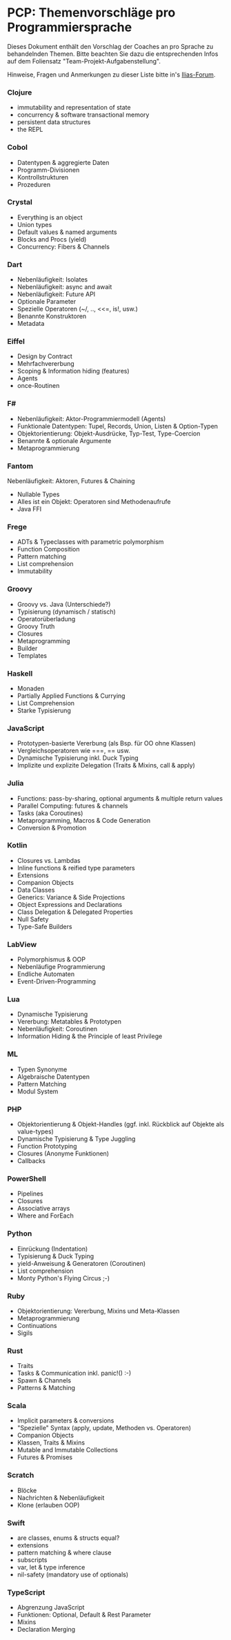 # PCP: Themenvorschläge pro Programmiersprache

Dieses Dokument enthält den Vorschlag der Coaches an pro Sprache zu behandelnden Themen. Bitte beachten Sie dazu die entsprechenden Infos auf dem Foliensatz "Team-Projekt-Aufgabenstellung".

Hinweise, Fragen und Anmerkungen zu dieser Liste bitte in's [Ilias-Forum](https://elearning.hslu.ch/ilias/ilias.php?ref_id=3466986&cmd=showThreads&cmdClass=ilrepositorygui&cmdNode=t9&baseClass=ilrepositorygui).

### Clojure
- immutability and representation of state
- concurrency & software transactional memory
- persistent data structures
- the REPL

### Cobol
- Datentypen & aggregierte Daten
- Programm-Divisionen
- Kontrollstrukturen
- Prozeduren

### Crystal
- Everything is an object
- Union types
- Default values & named arguments
- Blocks and Procs (yield)
- Concurrency: Fibers & Channels

### Dart
- Nebenläufigkeit: Isolates
- Nebenläufigkeit: async and await
- Nebenläufigkeit: Future API
- Optionale Parameter
- Spezielle Operatoren (~/, .., <<=, is!, usw.)
- Benannte Konstruktoren
- Metadata

### Eiffel
- Design by Contract
- Mehrfachvererbung
- Scoping & Information hiding (features)
- Agents
- once-Routinen

### F\# 
- Nebenläufigkeit: Aktor-Programmiermodell (Agents)
- Funktionale Datentypen: Tupel, Records, Union, Listen & Option-Typen
- Objektorientierung: Objekt-Ausdrücke, Typ-Test, Type-Coercion
- Benannte & optionale Argumente
- Metaprogrammierung

### Fantom
 Nebenläufigkeit: Aktoren, Futures & Chaining
- Nullable Types
- Alles ist ein Objekt: Operatoren sind Methodenaufrufe
- Java FFI

### Frege
- ADTs & Typeclasses with parametric polymorphism
- Function Composition
- Pattern matching
- List comprehension
- Immutability

### Groovy
- Groovy vs. Java (Unterschiede?)
- Typisierung (dynamisch / statisch)
- Operatorüberladung
- Groovy Truth
- Closures
- Metaprogramming
- Builder
- Templates

### Haskell
- Monaden
- Partially Applied Functions & Currying
- List Comprehension
- Starke Typisierung

### JavaScript
- Prototypen-basierte Vererbung (als Bsp. für OO ohne Klassen)
- Vergleichsoperatoren wie ===, == usw.
- Dynamische Typisierung inkl. Duck Typing
- Implizite und explizite Delegation (Traits & Mixins, call & apply)

### Julia
- Functions: pass-by-sharing, optional arguments & multiple return values
- Parallel Computing: futures & channels
- Tasks (aka Coroutines)
- Metaprogramming, Macros & Code Generation
- Conversion & Promotion

### Kotlin
- Closures vs. Lambdas
- Inline functions & reified type parameters
- Extensions
- Companion Objects
- Data Classes
- Generics: Variance & Side Projections
- Object Expressions and Declarations
- Class Delegation & Delegated Properties
- Null Safety
- Type-Safe Builders

### LabView
- Polymorphismus & OOP
- Nebenläufige Programmierung
- Endliche Automaten
- Event-Driven-Programming

### Lua
- Dynamische Typisierung
- Vererbung: Metatables & Prototypen
- Nebenläufigkeit: Coroutinen
- Information Hiding & the Principle of least Privilege

### ML
- Typen Synonyme
- Algebraische Datentypen
- Pattern Matching
- Modul System

### PHP
- Objektorientierung & Objekt-Handles (ggf. inkl. Rückblick auf Objekte als value-types)
- Dynamische Typisierung & Type Juggling
- Function Prototyping
- Closures (Anonyme Funktionen)
- Callbacks

### PowerShell
- Pipelines
- Closures
- Associative arrays
- Where and ForEach

### Python
- Einrückung (Indentation)
- Typisierung & Duck Typing
- yield-Anweisung & Generatoren (Coroutinen)
- List comprehension
- Monty Python's Flying Circus ;-)

### Ruby
- Objektorientierung: Vererbung, Mixins und Meta-Klassen
- Metaprogrammierung
- Continuations
- Sigils

### Rust
- Traits
- Tasks & Communication inkl. panic!() :-)
- Spawn & Channels
- Patterns & Matching

### Scala
- Implicit parameters & conversions
- "Spezielle" Syntax (apply, update, Methoden vs. Operatoren)
- Companion Objects
- Klassen, Traits & Mixins
- Mutable and Immutable Collections
- Futures & Promises

### Scratch
- Blöcke
- Nachrichten & Nebenläufigkeit
- Klone (erlauben OOP)

### Swift
- are classes, enums & structs equal?
- extensions
- pattern matching & where clause
- subscripts
- var, let & type inference
- nil-safety (mandatory use of optionals)

### TypeScript
- Abgrenzung JavaScript
- Funktionen: Optional, Default & Rest Parameter
- Mixins
- Declaration Merging